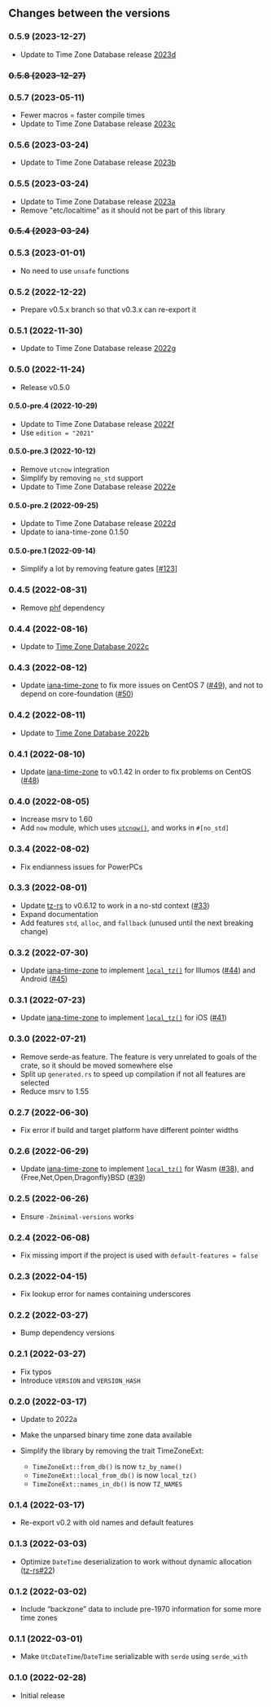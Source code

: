 ## Changes between the versions

### 0.5.9 (2023-12-27)

* Update to Time Zone Database release [2023d](https://mm.icann.org/pipermail/tz-announce/2023-December/000080.html)

### ~~0.5.8 (2023-12-27)~~

### 0.5.7 (2023-05-11)

* Fewer macros = faster compile times
* Update to Time Zone Database release [2023c](https://mm.icann.org/pipermail/tz-announce/2023-March/000079.html)

### 0.5.6 (2023-03-24)

* Update to Time Zone Database release [2023b](https://mm.icann.org/pipermail/tz-announce/2023-March/000078.html)

### 0.5.5 (2023-03-24)

* Update to Time Zone Database release [2023a](https://mm.icann.org/pipermail/tz-announce/2023-March/000077.html)
* Remove "etc/localtime" as it should not be part of this library

### ~~0.5.4 (2023-03-24)~~

### 0.5.3 (2023-01-01)

* No need to use `unsafe` functions

### 0.5.2 (2022-12-22)

* Prepare v0.5.x branch so that v0.3.x can re-export it

### 0.5.1 (2022-11-30)

* Update to Time Zone Database release [2022g](https://mm.icann.org/pipermail/tz-announce/2022-November/000076.html)

### 0.5.0 (2022-11-24)

* Release v0.5.0

#### 0.5.0-pre.4 (2022-10-29)

* Update to Time Zone Database release [2022f](https://mm.icann.org/pipermail/tz-announce/2022-October/000075.html)
* Use `edition = "2021"`

#### 0.5.0-pre.3 (2022-10-12)

* Remove `utcnow` integration
* Simplify by removing `no_std` support
* Update to Time Zone Database release [2022e](https://mm.icann.org/pipermail/tz-announce/2022-October/000074.html)

#### 0.5.0-pre.2 (2022-09-25)

* Update to Time Zone Database release [2022d](https://mm.icann.org/pipermail/tz-announce/2022-September/000073.html)
* Update to iana-time-zone 0.1.50

#### 0.5.0-pre.1 (2022-09-14)

* Simplify a lot by removing feature gates [[#123](https://github.com/Kijewski/tzdb/pull/123)]

### 0.4.5 (2022-08-31)

* Remove [phf](https://crates.io/crates/phf) dependency

### 0.4.4 (2022-08-16)

* Update to [Time Zone Database 2022c](https://mm.icann.org/pipermail/tz-announce/2022-August/000072.html)

### 0.4.3 (2022-08-12)

* Update [iana-time-zone](https://crates.io/crates/iana-time-zone) to fix more issues on CentOS 7
  ([#49](https://github.com/strawlab/iana-time-zone/pull/49)), and not to depend on core-foundation
  ([#50](https://github.com/strawlab/iana-time-zone/pull/50))

### 0.4.2 (2022-08-11)

* Update to [Time Zone Database 2022b](https://mm.icann.org/pipermail/tz-announce/2022-August/000071.html)

### 0.4.1 (2022-08-10)

* Update [iana-time-zone](https://crates.io/crates/iana-time-zone) to v0.1.42
  in order to fix problems on CentOS
  ([#48](https://github.com/strawlab/iana-time-zone/pull/48))

### 0.4.0 (2022-08-05)

* Increase msrv to 1.60
* Add `now` module, which uses [`utcnow()`](https://crates.io/crates/utcnow),
  and works in `#[no_std]`

### 0.3.4 (2022-08-02)

* Fix endianness issues for PowerPCs

### 0.3.3 (2022-08-01)

* Update [tz-rs](https://crates.io/crates/tz-rs) to v0.6.12 to work in a no-std context
  ([#33](https://github.com/x-hgg-x/tz-rs/pull/33))
* Expand documentation
* Add features `std`, `alloc`, and `fallback` (unused until the next breaking change)

### 0.3.2 (2022-07-30)

* Update [iana-time-zone](https://crates.io/crates/iana-time-zone) to implement
  [`local_tz()`](https://docs.rs/tzdb/0.3.2/tzdb/fn.local_tz.html) for
  Illumos ([#44](https://github.com/strawlab/iana-time-zone/pull/44)) and
  Android ([#45](https://github.com/strawlab/iana-time-zone/pull/45))

### 0.3.1 (2022-07-23)

* Update [iana-time-zone](https://crates.io/crates/iana-time-zone) to implement
  [`local_tz()`](https://docs.rs/tzdb/0.2.6/tzdb/fn.local_tz.html) for
  iOS ([#41](https://github.com/strawlab/iana-time-zone/pull/41))

### 0.3.0 (2022-07-21)

* Remove serde-as feature. The feature is very unrelated to goals of the crate, so it should be
  moved somewhere else
* Split up `generated.rs` to speed up compilation if not all features are selected
* Reduce msrv to 1.55

### 0.2.7 (2022-06-30)

* Fix error if build and target platform have different pointer widths

### 0.2.6 (2022-06-29)

* Update [iana-time-zone](https://crates.io/crates/iana-time-zone) to implement
  [`local_tz()`](https://docs.rs/tzdb/0.2.6/tzdb/fn.local_tz.html) for
  Wasm ([#38](https://github.com/strawlab/iana-time-zone/pull/38)), and
  {Free,Net,Open,Dragonfly}BSD ([#39](https://github.com/strawlab/iana-time-zone/pull/39))

### 0.2.5 (2022-06-26)

* Ensure `-Zminimal-versions` works

### 0.2.4 (2022-06-08)

* Fix missing import if the project is used with `default-features = false`

### 0.2.3 (2022-04-15)

* Fix lookup error for names containing underscores

### 0.2.2 (2022-03-27)

* Bump dependency versions

### 0.2.1 (2022-03-27)

* Fix typos
* Introduce `VERSION` and `VERSION_HASH`

### 0.2.0 (2022-03-17)

* Update to 2022a
* Make the unparsed binary time zone data available
* Simplify the library by removing the trait TimeZoneExt:

   * `TimeZoneExt::from_db()` is now `tz_by_name()`
   * `TimeZoneExt::local_from_db()` is now `local_tz()`
   * `TimeZoneExt::names_in_db()` is now `TZ_NAMES`

### 0.1.4 (2022-03-17)

* Re-export v0.2 with old names and default features

### 0.1.3 (2022-03-03)

* Optimize `DateTime` deserialization to work without dynamic allocation
  ([tz-rs#22](https://github.com/x-hgg-x/tz-rs/pull/22))

### 0.1.2 (2022-03-02)

* Include “backzone” data to include pre-1970 information for some more time zones

### 0.1.1 (2022-03-01)

* Make `UtcDateTime`/`DateTime` serializable with `serde` using `serde_with`

### 0.1.0 (2022-02-28)

* Initial release
